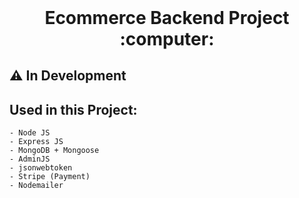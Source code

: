 <h1 align="center" style="margin-top: 0px;">Ecommerce Backend Project :computer:</h1>

## :warning:	In Development

## Used in this Project:
```
- Node JS
- Express JS
- MongoDB + Mongoose
- AdminJS
- jsonwebtoken
- Stripe (Payment)
- Nodemailer
```